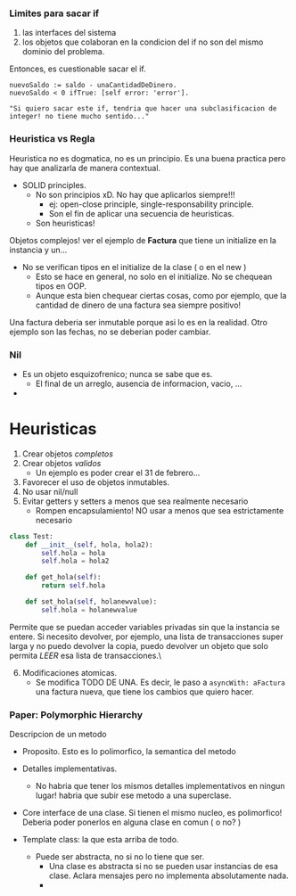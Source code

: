 ### Limites para sacar if
1) las interfaces del sistema
2) los objetos que colaboran en la condicion del if no son del mismo dominio del problema.

Entonces, es cuestionable sacar el if.

```SmallTalk
nuevoSaldo := saldo - unaCantidadDeDinero.
nuevoSaldo < 0 ifTrue: [self error: 'error'].

"Si quiero sacar este if, tendria que hacer una subclasificacion de integer! no tiene mucho sentido..."
```

### Heuristica vs Regla
Heuristica no es dogmatica, no es un principio. Es una buena practica pero hay que analizarla de manera contextual.
- SOLID principles.
	- No son principios xD. No hay que aplicarlos siempre!!!
		- ej: open-close principle, single-responsability principle.
		- Son el fin de aplicar una secuencia de heuristicas.
	- Son heuristicas!

Objetos complejos! ver el ejemplo de **Factura** que tiene un initialize en la instancia y un...

- No se verifican tipos en el initialize de la clase ( o en el new )
	- Esto se hace en general, no solo en el initialize. No se chequean tipos en OOP.
	- Aunque esta bien chequear ciertas cosas, como por ejemplo, que la cantidad de dinero de una factura sea siempre positivo!

Una factura deberia ser inmutable porque asi lo es en la realidad. 
Otro ejemplo son las fechas, no se deberian poder cambiar.


### Nil
- Es un objeto esquizofrenico; nunca se sabe que es.
	- El final de un arreglo, ausencia de informacion, vacio, ...
- 

# Heuristicas
1) Crear objetos *completos*
2) Crear objetos *validos*
	- Un ejemplo es poder crear el 31 de febrero...
3) Favorecer el uso de objetos inmutables.
4) No usar nil/null
5) Evitar getters y setters a menos que sea realmente necesario
	- Rompen encapsulamiento! NO usar a menos que sea estrictamente necesario

```python
class Test:
	def __init__(self, hola, hola2):
		self.hola = hola
		self.hola = hola2

	def get_hola(self):
		return self.hola

	def set_hola(self, holanewvalue):
		self.hola = holanewvalue
```

Permite que se puedan acceder variables privadas sin que la instancia se entere.
Si necesito devolver, por ejemplo, una lista de transacciones super larga y no puedo devolver la copia, puedo devolver un objeto que solo permita *LEER*  esa lista de transacciones.\

6) Modificaciones atomicas.
	- Se modifica TODO DE UNA. Es decir, le paso a `asyncWith: aFactura` una factura nueva, que tiene los cambios que quiero hacer. 


### Paper: Polymorphic Hierarchy

Descripcion de un metodo
- Proposito. Esto es lo polimorfico, la semantica del metodo
- Detalles implementativas. 
	- No habria que tener los mismos detalles implementativos en ningun lugar! habria que subir ese metodo a una superclase.

- Core interface de una clase. Si tienen el mismo nucleo, es polimorfico! Deberia poder ponerlos en alguna clase en comun ( o no? )
- Template class: la que esta arriba de todo.
	- Puede ser abstracta, no si no lo tiene que ser.
		- Una clase es abstracta si no se pueden usar instancias de esa clase. Aclara mensajes pero no implementa absolutamente nada.
		- 